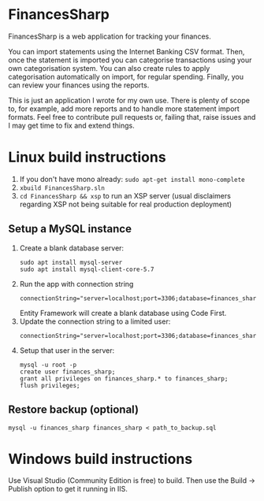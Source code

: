 # FinancesSharp
FinancesSharp is a web application for tracking your finances.

You can import statements using the Internet Banking CSV format. Then, once the 
statement is imported you can categorise transactions using your own 
categorisation system. You can also create rules to apply categorisation 
automatically on import, for regular spending. Finally, you can review your 
finances using the reports.

This is just an application I wrote for my own use. There is plenty of scope to,
for example, add more reports and to handle more statement import formats. Feel 
free to contribute pull requests or, failing that, raise issues and I may get 
time to fix and extend things.

# Linux build instructions
1. If you don't have mono already: `sudo apt-get install mono-complete`
2. `xbuild FinancesSharp.sln`
3. `cd FinancesSharp && xsp` to run an XSP server (usual disclaimers regarding 
    XSP not being suitable for real production deployment)

## Setup a MySQL instance
1. Create a blank database server:
   ```
   sudo apt install mysql-server
   sudo apt install mysql-client-core-5.7
   ```
1. Run the app with connection string
   ```
   connectionString="server=localhost;port=3306;database=finances_sharp;uid=root;pwd=ROOT_PASSWORD"
   ```
   Entity Framework will create a blank database using Code First.
1. Update the connection string to a limited user:
   ```
   connectionString="server=localhost;port=3306;database=finances_sharp;uid=finances_sharp"
   ```
1. Setup that user in the server:
   ```
   mysql -u root -p
   create user finances_sharp;
   grant all privileges on finances_sharp.* to finances_sharp;
   flush privileges;
   ```

## Restore backup (optional)
    mysql -u finances_sharp finances_sharp < path_to_backup.sql

# Windows build instructions
Use Visual Studio (Community Edition is free) to build. Then use the Build -> 
Publish option to get it running in IIS.
